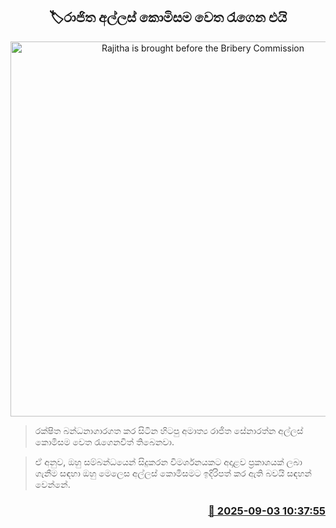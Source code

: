 <p align='center'><b><h2 align='center' title='Rajitha is brought before the Bribery Commission'>🏷රාජිත අල්ලස් කොමිසම වෙත රැගෙන එයි</h2></b></p>
<p align='center'><img src='https://helakuru.sgp1.cdn.digitaloceanspaces.com/esana/images/lib/rajitha-senarathne-iop.jpg' width='600' alt='Rajitha is brought before the Bribery Commission'></p>

> රක්ෂිත බන්ධනාගාරගත කර සිටින හිටපු අමාත්‍ය රාජිත සේනාරත්න අල්ලස් කොමිසම වෙත රැගෙනවිත් තිබෙනවා.

> ඒ අනුව, ඔහු සම්බන්ධයෙන් සිදුකරන විමර්ශනයකට අදාළව ප්‍රකාශයක් ලබා ගැනීම සඳහා ඔහු මෙලෙස අල්ලස් කොමිසමට ඉදිරිපත් කර ඇති බවයි සඳහන් වෙන්නේ.



<h3 align='right'><a href='https://www.helakuru.lk/esana/p/113294/'>📅 2025-09-03 10:37:55</a></h3>
